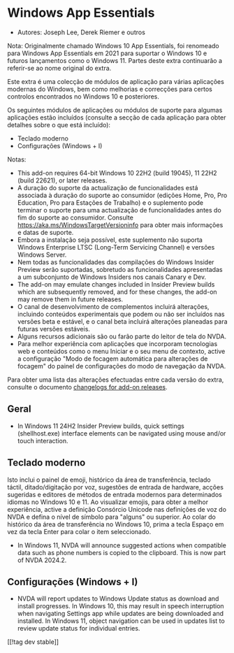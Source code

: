 # Windows App Essentials #

* Autores: Joseph Lee, Derek Riemer e outros

Nota: Originalmente chamado Windows 10 App Essentials, foi renomeado para
Windows App Essentials em 2021 para suportar o Windows 10 e futuros
lançamentos como o Windows 11. Partes deste extra continuarão a referir-se
ao nome original do extra.

Este extra é uma colecção de módulos de aplicação para várias aplicações
modernas do Windows, bem como melhorias e correcções para certos controlos
encontrados no Windows 10 e posteriores.

Os seguintes módulos de aplicações ou módulos de suporte para algumas
aplicações estão incluídos (consulte a secção de cada aplicação para obter
detalhes sobre o que está incluído):

* Teclado moderno
* Configurações (Windows + I)

Notas:

* This add-on requires 64-bit Windows 10 22H2 (build 19045), 11 22H2 (build
  22621), or later releases.
* A duração do suporte da actualização de funcionalidades está associada à
  duração do suporte ao consumidor (edições Home, Pro, Pro Education, Pro
  para Estações de Trabalho) e o suplemento pode terminar o suporte para uma
  actualização de funcionalidades antes do fim do suporte ao
  consumidor. Consulte <https://aka.ms/WindowsTargetVersioninfo> para obter
  mais informações e datas de suporte.
* Embora a instalação seja possível, este suplemento não suporta Windows
  Enterprise LTSC (Long-Term Servicing Channel) e versões Windows Server.
* Nem todas as funcionalidades das compilações do Windows Insider Preview
  serão suportadas, sobretudo as funcionalidades apresentadas a um
  subconjunto de Windows Insiders nos canais Canary e Dev.
* The add-on may emulate changes included in Insider Preview builds which
  are subsequently removed, and for these changes, the add-on may remove
  them in future releases.
* O canal de desenvolvimento de complementos incluirá alterações, incluindo
  conteúdos experimentais que podem ou não ser incluídos nas versões beta e
  estável, e o canal beta incluirá alterações planeadas para futuras versões
  estáveis.
* Alguns recursos adicionais são ou farão parte do leitor de tela do NVDA.
* Para melhor experiência com aplicações que incorporam tecnologias web e
  conteúdos como o menu Iniciar e o seu menu de contexto, active a
  configuração "Modo de focagem automática para alterações de focagem" do
  painel de configurações do modo de navegação da NVDA.

Para obter uma lista das alterações efectuadas entre cada versão do extra,
consulte o documento [changelogs for add-on releases][1].

## Geral

* In Windows 11 24H2 Insider Preview builds, quick settings (shellhost.exe)
  interface elements can be navigated using mouse and/or touch interaction.

## Teclado moderno

Isto inclui o painel de emoji, histórico da área de transferência, teclado
táctil, ditado/digitação por voz, sugestões de entrada de hardware, acções
sugeridas e editores de métodos de entrada modernos para determinados
idiomas no Windows 10 e 11. Ao visualizar emojis, para obter a melhor
experiência, active a definição Consórcio Unicode nas definições de voz do
NVDA e defina o nível de símbolo para "alguns" ou superior. Ao colar do
histórico da área de transferência no Windows 10, prima a tecla Espaço em
vez da tecla Enter para colar o item seleccionado.

* In Windows 11, NVDA will announce suggested actions when compatible data
  such as phone numbers is copied to the clipboard. This is now part of NVDA
  2024.2.

## Configurações (Windows + I)

* NVDA will report updates to Windows Update status as download and install
  progresses. In Windows 10, this may result in speech interruption when
  navigating Settings app while updates are being downloaded and
  installed. In Windows 11, object navigation can be used in updates list to
  review update status for individual entries.

[[!tag dev stable]]

[1]: https://github.com/josephsl/wintenapps/wiki/w10changelog

